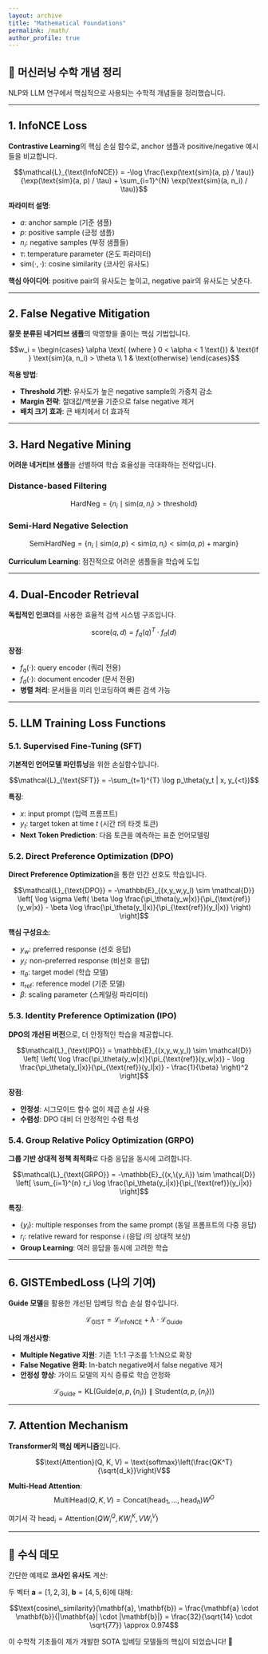 ```yaml
---
layout: archive
title: "Mathematical Foundations"
permalink: /math/
author_profile: true
---
```


<script>
window.MathJax = {
  tex: {
    inlineMath: [['$', '$'], ['\\(', '\\)']],
    displayMath: [['$$', '$$'], ['\\[', '\\]']],
    processEscapes: true,
    processEnvironments: true
  },
  options: {
    skipHtmlTags: ['script', 'noscript', 'style', 'textarea', 'pre']
  }
};
</script>
<script type="text/javascript" id="MathJax-script" async
  src="https://cdn.jsdelivr.net/npm/mathjax@3/es5/tex-mml-chtml.js">
</script>

## 🧮 머신러닝 수학 개념 정리

NLP와 LLM 연구에서 핵심적으로 사용되는 수학적 개념들을 정리했습니다.

---

## 1. InfoNCE Loss

**Contrastive Learning**의 핵심 손실 함수로, anchor 샘플과 positive/negative 예시들을 비교합니다.

$$\mathcal{L}_{\text{InfoNCE}} = -\log \frac{\exp(\text{sim}(a, p) / \tau)}{\exp(\text{sim}(a, p) / \tau) + \sum_{i=1}^{N} \exp(\text{sim}(a, n_i) / \tau)}$$

**파라미터 설명**:
- $a$: anchor sample (기준 샘플)
- $p$: positive sample (긍정 샘플)
- $n_i$: negative samples (부정 샘플들)
- $\tau$: temperature parameter (온도 파라미터)
- $\text{sim}(\cdot, \cdot)$: cosine similarity (코사인 유사도)

**핵심 아이디어**: positive pair의 유사도는 높이고, negative pair의 유사도는 낮춘다.

---

## 2. False Negative Mitigation

**잘못 분류된 네거티브 샘플**의 악영향을 줄이는 핵심 기법입니다.

$$w_i = \begin{cases}
\alpha \text{ (where } 0 < \alpha < 1 \text{)} & \text{if } \text{sim}(a, n_i) > \theta \\
1 & \text{otherwise}
\end{cases}$$

**적용 방법**:
- **Threshold 기반**: 유사도가 높은 negative sample의 가중치 감소
- **Margin 전략**: 절대값/백분율 기준으로 false negative 제거
- **배치 크기 효과**: 큰 배치에서 더 효과적

---

## 3. Hard Negative Mining

**어려운 네거티브 샘플**을 선별하여 학습 효율성을 극대화하는 전략입니다.

### Distance-based Filtering
$$\text{HardNeg} = \{n_i \mid \text{sim}(a, n_i) > \text{threshold}\}$$

### Semi-Hard Negative Selection
$$\text{SemiHardNeg} = \{n_i \mid \text{sim}(a, p) < \text{sim}(a, n_i) < \text{sim}(a, p) + \text{margin}\}$$

**Curriculum Learning**: 점진적으로 어려운 샘플들을 학습에 도입

---

## 4. Dual-Encoder Retrieval

**독립적인 인코더**를 사용한 효율적 검색 시스템 구조입니다.

$$\text{score}(q, d) = f_q(q)^T \cdot f_d(d)$$

**장점**:
- $f_q(\cdot)$: query encoder (쿼리 전용)
- $f_d(\cdot)$: document encoder (문서 전용)
- **병렬 처리**: 문서들을 미리 인코딩하여 빠른 검색 가능

---

## 5. LLM Training Loss Functions

### 5.1. Supervised Fine-Tuning (SFT)

**기본적인 언어모델 파인튜닝**을 위한 손실함수입니다.

$$\mathcal{L}_{\text{SFT}} = -\sum_{t=1}^{T} \log p_\theta(y_t | x, y_{<t})$$

**특징**:
- $x$: input prompt (입력 프롬프트)
- $y_t$: target token at time $t$ (시간 $t$의 타겟 토큰)
- **Next Token Prediction**: 다음 토큰을 예측하는 표준 언어모델링

### 5.2. Direct Preference Optimization (DPO)

**Direct Preference Optimization**을 통한 인간 선호도 학습입니다.

$$\mathcal{L}_{\text{DPO}} = -\mathbb{E}_{(x,y_w,y_l) \sim \mathcal{D}} \left[ \log \sigma \left( \beta \log \frac{\pi_\theta(y_w|x)}{\pi_{\text{ref}}(y_w|x)} - \beta \log \frac{\pi_\theta(y_l|x)}{\pi_{\text{ref}}(y_l|x)} \right) \right]$$

**핵심 구성요소**:
- $y_w$: preferred response (선호 응답)
- $y_l$: non-preferred response (비선호 응답)
- $\pi_\theta$: target model (학습 모델)
- $\pi_{\text{ref}}$: reference model (기준 모델)
- $\beta$: scaling parameter (스케일링 파라미터)

### 5.3. Identity Preference Optimization (IPO)

**DPO의 개선된 버전**으로, 더 안정적인 학습을 제공합니다.

$$\mathcal{L}_{\text{IPO}} = \mathbb{E}_{(x,y_w,y_l) \sim \mathcal{D}} \left[ \left( \log \frac{\pi_\theta(y_w|x)}{\pi_{\text{ref}}(y_w|x)} - \log \frac{\pi_\theta(y_l|x)}{\pi_{\text{ref}}(y_l|x)} - \frac{1}{\beta} \right)^2 \right]$$

**장점**:
- **안정성**: 시그모이드 함수 없이 제곱 손실 사용
- **수렴성**: DPO 대비 더 안정적인 수렴 특성

### 5.4. Group Relative Policy Optimization (GRPO)

**그룹 기반 상대적 정책 최적화**로 다중 응답을 동시에 고려합니다.

$$\mathcal{L}_{\text{GRPO}} = -\mathbb{E}_{(x,\{y_i\}) \sim \mathcal{D}} \left[ \sum_{i=1}^{n} r_i \log \frac{\pi_\theta(y_i|x)}{\pi_{\text{ref}}(y_i|x)} \right]$$

**특징**:
- $\{y_i\}$: multiple responses from the same prompt (동일 프롬프트의 다중 응답)
- $r_i$: relative reward for response $i$ (응답 $i$의 상대적 보상)
- **Group Learning**: 여러 응답을 동시에 고려한 학습

---

## 6. GISTEmbedLoss (나의 기여)

**Guide 모델**을 활용한 개선된 임베딩 학습 손실 함수입니다.

$$\mathcal{L}_{\text{GIST}} = \mathcal{L}_{\text{InfoNCE}} + \lambda \cdot \mathcal{L}_{\text{Guide}}$$

**나의 개선사항**:
- **Multiple Negative 지원**: 기존 1:1:1 구조를 1:1:N으로 확장
- **False Negative 완화**: In-batch negative에서 false negative 제거
- **안정성 향상**: 가이드 모델의 지식 증류로 학습 안정화

$$\mathcal{L}_{\text{Guide}} = \text{KL}(\text{Guide}(a, p, \{n_i\}) \parallel \text{Student}(a, p, \{n_i\}))$$

---

## 7. Attention Mechanism

**Transformer의 핵심 메커니즘**입니다.

$$\text{Attention}(Q, K, V) = \text{softmax}\left(\frac{QK^T}{\sqrt{d_k}}\right)V$$

**Multi-Head Attention**:
$$\text{MultiHead}(Q, K, V) = \text{Concat}(\text{head}_1, \ldots, \text{head}_h)W^O$$

여기서 각 $\text{head}_i = \text{Attention}(QW_i^Q, KW_i^K, VW_i^V)$

---

## 🎯 수식 데모

간단한 예제로 **코사인 유사도** 계산:

두 벡터 $\mathbf{a} = [1, 2, 3]$, $\mathbf{b} = [4, 5, 6]$에 대해:

$$\text{cosine\_similarity}(\mathbf{a}, \mathbf{b}) = \frac{\mathbf{a} \cdot \mathbf{b}}{|\mathbf{a}| \cdot |\mathbf{b}|} = \frac{32}{\sqrt{14} \cdot \sqrt{77}} \approx 0.974$$

이 수학적 기초들이 제가 개발한 SOTA 임베딩 모델들의 핵심이 되었습니다! 🚀